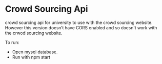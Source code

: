 # Crowd Sourcing Api
crowd sourcing api for university to use with the crowd sourcing website. However this version doesn't have CORS enabled and so doesn't work with the crwod sourcing website.

To run:
* Open mysql database.
* Run with npm start

